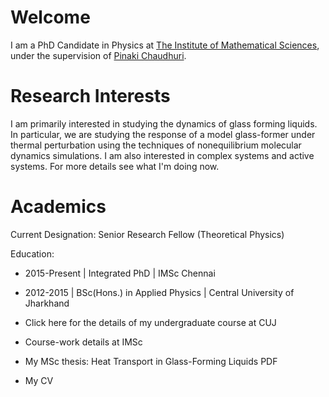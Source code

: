 <!---
<img src="photo_profile.jpg" width = "300">
-->

# Welcome

I am a PhD Candidate in Physics at <a href="https://www.imsc.res.in">The Institute of Mathematical Sciences</a>, under the supervision of <a href="https://www.imsc.res.in/pinaki_chaudhuri">Pinaki Chaudhuri</a>.

# Research Interests
I am primarily interested in studying the dynamics of glass forming liquids. In particular, we are studying the response of a model glass-former under thermal perturbation using the techniques of nonequilibrium molecular dynamics simulations. I am also interested in complex systems and active systems. For more details see what I'm doing now.


# Academics
Current Designation: Senior Research Fellow (Theoretical Physics)

Education:

* 2015-Present	| Integrated PhD | IMSc Chennai
* 2012-2015	| BSc(Hons.) in Applied Physics | Central University of Jharkhand

* Click here for the details of my undergraduate course at CUJ
* Course-work details at IMSc
* My MSc thesis: Heat Transport in Glass-Forming Liquids PDF
* My CV
